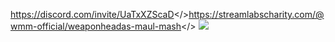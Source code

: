 <a id=".    \\-- Join Discord to Sign Up for the Event! --//  ">https://discord.com/invite/UaTxXZScaD</><a id="\\-- Donate To St. Jude's --//    .">https://streamlabscharity.com/@wmm-official/weaponheadas-maul-mash</>
![](https://i.imgur.com/3yiReVO.jpeg)
